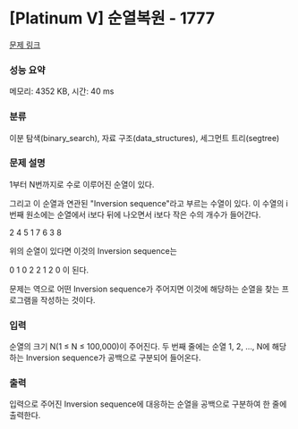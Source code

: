 # [Platinum V] 순열복원 - 1777 

[문제 링크](https://www.acmicpc.net/problem/1777) 

### 성능 요약

메모리: 4352 KB, 시간: 40 ms

### 분류

이분 탐색(binary_search), 자료 구조(data_structures), 세그먼트 트리(segtree)

### 문제 설명

<p>1부터 N번까지로 수로 이루어진 순열이 있다.</p>

<p>그리고 이 순열과 연관된 "Inversion sequence"라고 부르는 수열이 있다. 이 수열의 i번째 원소에는 순열에서 i보다 뒤에 나오면서 i보다 작은 수의 개수가 들어간다.</p>

<p>2  4  5  1  7  6  3  8</p>

<p>위의 순열이 있다면 이것의 Inversion sequence는</p>

<p>0  1  0  2  2  1  2  0 이 된다.</p>

<p>문제는 역으로 어떤 Inversion sequence가 주어지면 이것에 해당하는 순열을 찾는 프로그램을 작성하는 것이다.</p>

### 입력 

 <p>순열의 크기 N(1 ≤ N ≤ 100,000)이 주어진다. 두 번째 줄에는 순열 1, 2, …, N에 해당하는 Inversion sequence가 공백으로 구분되어 들어온다.</p>

### 출력 

 <p>입력으로 주어진 Inversion sequence에 대응하는 순열을 공백으로 구분하여 한 줄에 출력한다.</p>

